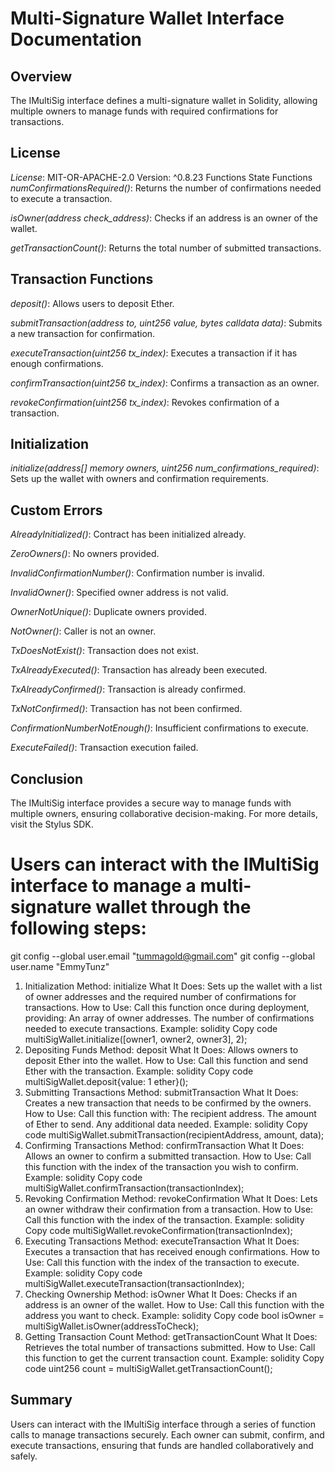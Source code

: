 # Multi-Signature Wallet Interface Documentation
## Overview
The IMultiSig interface defines a multi-signature wallet in Solidity, allowing multiple owners to manage funds with required confirmations for transactions.

## License
*License*: MIT-OR-APACHE-2.0
Version: ^0.8.23
Functions
State Functions
*numConfirmationsRequired()*: Returns the number of confirmations needed to execute a transaction.

*isOwner(address check_address)*: Checks if an address is an owner of the wallet.

*getTransactionCount()*: Returns the total number of submitted transactions.

## Transaction Functions
*deposit()*: Allows users to deposit Ether.

*submitTransaction(address to, uint256 value, bytes calldata data)*: Submits a new transaction for confirmation.

*executeTransaction(uint256 tx_index)*: Executes a transaction if it has enough confirmations.

*confirmTransaction(uint256 tx_index)*: Confirms a transaction as an owner.

*revokeConfirmation(uint256 tx_index)*: Revokes confirmation of a transaction.

## Initialization

*initialize(address[] memory owners, uint256 num_confirmations_required)*: Sets up the wallet with owners and confirmation requirements.

## Custom Errors

*AlreadyInitialized()*: Contract has been initialized already.

*ZeroOwners()*: No owners provided.

*InvalidConfirmationNumber()*: Confirmation number is invalid.

*InvalidOwner()*: Specified owner address is not valid.

*OwnerNotUnique()*: Duplicate owners provided.

*NotOwner()*: Caller is not an owner.

*TxDoesNotExist()*: Transaction does not exist.

*TxAlreadyExecuted()*: Transaction has already been executed.

*TxAlreadyConfirmed()*: Transaction is already confirmed.

*TxNotConfirmed()*: Transaction has not been confirmed.

*ConfirmationNumberNotEnough()*: Insufficient confirmations to execute.

*ExecuteFailed()*: Transaction execution failed.

## Conclusion
The IMultiSig interface provides a secure way to manage funds with multiple owners, ensuring collaborative decision-making. For more details, visit the Stylus SDK.

# Users can interact with the IMultiSig interface to manage a multi-signature wallet through the following steps:

git config --global user.email "tummagold@gmail.com"
  git config --global user.name "EmmyTunz"

1. Initialization
Method: initialize
What It Does: Sets up the wallet with a list of owner addresses and the required number of confirmations for transactions.
How to Use:
Call this function once during deployment, providing:
An array of owner addresses.
The number of confirmations needed to execute transactions.
Example:
solidity
Copy code
multiSigWallet.initialize([owner1, owner2, owner3], 2);
2. Depositing Funds
Method: deposit
What It Does: Allows owners to deposit Ether into the wallet.
How to Use:
Call this function and send Ether with the transaction.
Example:
solidity
Copy code
multiSigWallet.deposit{value: 1 ether}();
3. Submitting Transactions
Method: submitTransaction
What It Does: Creates a new transaction that needs to be confirmed by the owners.
How to Use:
Call this function with:
The recipient address.
The amount of Ether to send.
Any additional data needed.
Example:
solidity
Copy code
multiSigWallet.submitTransaction(recipientAddress, amount, data);
4. Confirming Transactions
Method: confirmTransaction
What It Does: Allows an owner to confirm a submitted transaction.
How to Use:
Call this function with the index of the transaction you wish to confirm.
Example:
solidity
Copy code
multiSigWallet.confirmTransaction(transactionIndex);
5. Revoking Confirmation
Method: revokeConfirmation
What It Does: Lets an owner withdraw their confirmation from a transaction.
How to Use:
Call this function with the index of the transaction.
Example:
solidity
Copy code
multiSigWallet.revokeConfirmation(transactionIndex);
6. Executing Transactions
Method: executeTransaction
What It Does: Executes a transaction that has received enough confirmations.
How to Use:
Call this function with the index of the transaction to execute.
Example:
solidity
Copy code
multiSigWallet.executeTransaction(transactionIndex);
7. Checking Ownership
Method: isOwner
What It Does: Checks if an address is an owner of the wallet.
How to Use:
Call this function with the address you want to check.
Example:
solidity
Copy code
bool isOwner = multiSigWallet.isOwner(addressToCheck);
8. Getting Transaction Count
Method: getTransactionCount
What It Does: Retrieves the total number of transactions submitted.
How to Use:
Call this function to get the current transaction count.
Example:
solidity
Copy code
uint256 count = multiSigWallet.getTransactionCount();
## Summary
Users can interact with the IMultiSig interface through a series of function calls to manage transactions securely. Each owner can submit, confirm, and execute transactions, ensuring that funds are handled collaboratively and safely.

